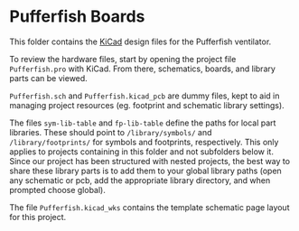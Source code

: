 # Pufferfish Boards

This folder contains the [KiCad](https://kicad-pcb.org/) design files for the Pufferfish ventilator.

To review the hardware files, start by opening the project file `Pufferfish.pro` with KiCad. From there, schematics, boards, and library parts can be viewed.

`Pufferfish.sch` and `Pufferfish.kicad_pcb` are dummy files, kept to aid in managing project resources (eg. footprint and schematic library settings).

The files `sym-lib-table` and `fp-lib-table` define the paths for local part libraries. These should point to `/library/symbols/` and `/library/footprints/` for symbols and footprints, respectively. This only applies to projects containing in this folder and not subfolders below it. Since our project has been structured with nested projects, the best way to share these library parts is to add them to your global library paths (open any schematic or pcb, add the appropriate library directory, and when prompted choose global).

The file `Pufferfish.kicad_wks` contains the template schematic page layout for this project.
